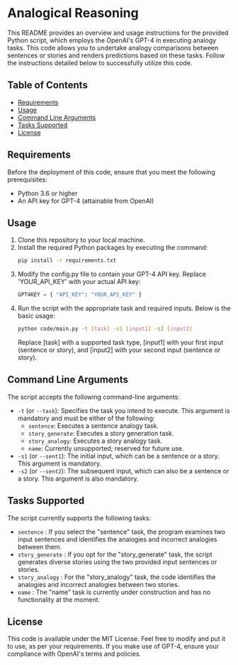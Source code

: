 # Analogical Reasoning

This README provides an overview and usage instructions for the provided Python script, which employs the OpenAI's GPT-4 in executing analogy tasks. This code allows you to undertake analogy comparisons between sentences or stories and renders predictions based on these tasks. Follow the instructions detailed below to successfully utilize this code.

## Table of Contents
- [Requirements](#requirements)
- [Usage](#usage)
- [Command Line Arguments](#command-line-arguments)
- [Tasks Supported](#tasks-supported)
- [License](#license)

## Requirements
Before the deployment of this code, ensure that you meet the following prerequisites:

- Python 3.6 or higher
- An API key for GPT-4 (attainable from OpenAI)

## Usage
1. Clone this repository to your local machine.
2. Install the required Python packages by executing the command:
    ```bash
    pip install -r requirements.txt
    ```
3. Modify the config.py file to contain your GPT-4 API key. Replace 'YOUR_API_KEY' with your actual API key:
    ```python
    GPT4KEY = { "API_KEY": "YOUR_API_KEY" }
    ```
4. Run the script with the appropriate task and required inputs. Below is the basic usage:
    ```bash
    python code/main.py -t [task] -s1 [input1] -s2 [input2]
    ```
    Replace [task] with a supported task type, [input1] with your first input (sentence or story), and [input2] with your second input (sentence or story).

## Command Line Arguments
 The script accepts the following command-line arguments:

 - `-t` (or `--task`): Specifies the task you intend to execute. This argument is mandatory and must be either of the following:
   * `sentence`: Executes a sentence analogy task.
   * `story_generate`: Executes a story generation task.
   * `story_analogy`: Executes a story analogy task.
   * `name`: Currently unsupported; reserved for future use.
 - `-s1` (or `--sent1`): The initial input, which can be a sentence or a story. This argument is mandatory.
 - `-s2` (or `--sent2`): The subsequent input, which can also be a sentence or a story. This argument is also mandatory.

## Tasks Supported
The script currently supports the following tasks:

- `sentence` : If you select the "sentence" task, the program examines two input sentences and identifies the analogies and incorrect analogies between them.
- `story_generate` : If you opt for the "story_generate" task, the script generates diverse stories using the two provided input sentences or stories.
- `story_analogy` : For the "story_analogy" task, the code identifies the analogies and incorrect analogies between two stories.
- `name` : The "name" task is currently under construction and has no functionality at the moment.

## License
This code is available under the MIT License. Feel free to modify and put it to use, as per your requirements. If you make use of GPT-4, ensure your compliance with OpenAI's terms and policies.